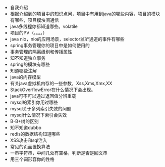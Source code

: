 - 自我介绍
- 根据介绍到的项目中的知识点问，项目中有用到java的哪些内容，项目的模块有哪些，项目模块间通信
- java多线程你都知道哪些。volatile
- 项目的PV（。。。。）
- java nio，nio的应用场景，selector监听通道的事件有哪些
- spring事务管理你的项目中是如何使用的
- 事务管理的隔离级别和传播属性
- 知不知道独立事务
- spring的模块有哪些
- 知道哪些注解
- java的内存模型
- 有关java虚拟机内存的一些参数，Xss,Xms,Xmx,XX
- StackOverflowError在什么情况下会出现。
- java可不可以通过返回值分辨重载
- mysql的索引你用过哪些
- mysql关于多列索引失效的问题
- mysql什么情况下索引会失效
- B-B+树的区别
- 知不知道dubbo
- redis的数据结构知道哪些
- XSS攻击和sql注入
- 常见的页面置换算法
- 一串字符串，中间几处有空格，判断是否是回文串
- 用三个词形容你的性格